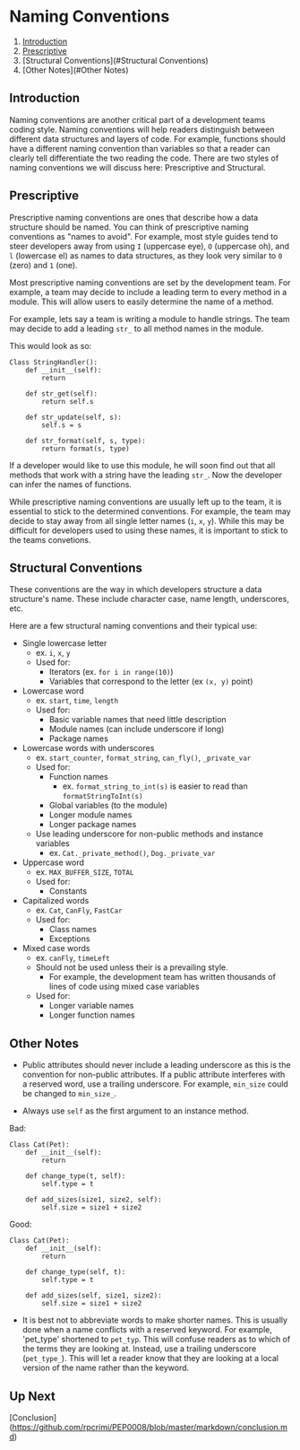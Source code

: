 # Naming Conventions

1. [Introduction](#Introduction)
2. [Prescriptive](#Prescriptive)
3. [Structural Conventions](#Structural Conventions)
4. [Other Notes](#Other Notes)

<a id="Introduction"></a>
## Introduction
Naming conventions are another critical part of a development teams coding style. Naming conventions will help readers distinguish between different data structures and layers of code. For example, functions should have a different naming convention than variables so that a reader can clearly tell differentiate the two reading the code. There are two styles of naming conventions we will discuss here: Prescriptive and Structural.

<a id="Prescriptive"></a>
## Prescriptive
Prescriptive naming conventions are ones that describe how a data structure should be named. You can think of prescriptive naming conventions as "names to avoid". For example, most style guides tend to steer developers away from using `I` (uppercase eye), `O` (uppercase oh), and `l` (lowercase el) as names to data structures, as they look very similar to `0` (zero) and `1` (one). 

Most prescriptive naming conventions are set by the development team. For example, a team may decide to include a leading term to every method in a module. This will allow users to easily determine the name of a method. 

For example, lets say a team is writing a module to handle strings. The team may decide to add a leading `str_` to all method names in the module.

This would look as so:
```
Class StringHandler():
	def __init__(self):
		return

	def str_get(self):
		return self.s

	def str_update(self, s):
		self.s = s

	def str_format(self, s, type):
		return format(s, type)
```
If a developer would like to use this module, he will soon find out that all methods that work with a string have the leading `str_`. Now the developer can infer the names of functions.

While prescriptive naming conventions are usually left up to the team, it is essential to stick to the determined conventions. For example, the team may decide to stay away from all single letter names (`i`, `x`, `y`). While this may be difficult for developers used to using these names, it is important to stick to the teams convetions.

<a id="Structural Conventions"></a>
## Structural Conventions
These conventions are the way in which developers structure a data structure's name. These include character case, name length, underscores, etc.

Here are a few structural naming conventions and their typical use:
- Single lowercase letter
	- ex. `i`, `x`, `y`
	- Used for:
		- Iterators (ex. `for i in range(10)`)
		- Variables that correspond to the letter (ex `(x, y)` point)
- Lowercase word
	- ex. `start`, `time`, `length`
	- Used for: 
		- Basic variable names that need little description
		- Module names (can include underscore if long)
		- Package names
- Lowercase words with underscores
	- ex. `start_counter`, `format_string`, `can_fly()`, `_private_var`
	- Used for:
		- Function names
			- ex. `format_string_to_int(s)` is easier to read than `formatStringToInt(s)`
		- Global variables (to the module)
		- Longer module names
		- Longer package names
	- Use leading underscore for non-public methods and instance variables
		- ex. `Cat._private_method()`, `Dog._private_var`
- Uppercase word
	- ex. `MAX_BUFFER_SIZE`, `TOTAL`
	- Used for:
		- Constants
- Capitalized words
	- ex. `Cat`, `CanFly`, `FastCar`
	- Used for:
		- Class names
		- Exceptions
- Mixed case words
	- ex. `canFly`, `timeLeft`
	- Should not be used unless their is a prevailing style.
		- For example, the development team has written thousands of lines of code using mixed case variables
	- Used for:
		- Longer variable names
		- Longer function names

<a id="Other Notes"></a>
## Other Notes
- Public attributes should never include a leading underscore as this is the convention for non-public attributes. If a public attribute interferes with a reserved word, use a trailing underscore. For example, `min_size` could be changed to `min_size_`.

- Always use `self` as the first argument to an instance method.

Bad: 
```
Class Cat(Pet):
	def __init__(self):
		return

	def change_type(t, self):
		self.type = t

	def add_sizes(size1, size2, self):
		self.size = size1 + size2
```
Good:
```
Class Cat(Pet):
	def __init__(self):
		return

	def change_type(self, t):
		self.type = t

	def add_sizes(self, size1, size2):
		self.size = size1 + size2
```
- It is best not to abbreviate words to make shorter names. This is usually done when a name conflicts with a reserved keyword. For example, 'pet_type' shortened to `pet_typ`. This will confuse readers as to which of the terms they are looking at. Instead, use a trailing underscore (`pet_type_`). This will let a reader know that they are looking at a local version of the name rather than the keyword.

## Up Next
[Conclusion] (https://github.com/rpcrimi/PEP0008/blob/master/markdown/conclusion.md)